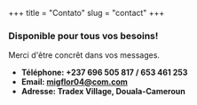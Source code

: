 +++
title = "Contato"
slug = "contact"
+++

### Disponible pour tous vos besoins!
Merci d'être concrêt dans vos messages.

* **Téléphone: +237 696 505 817 / 653 461 253** 
* **Email: migflor04@com.com**
* **Adresse: Tradex Village, Douala-Cameroun**